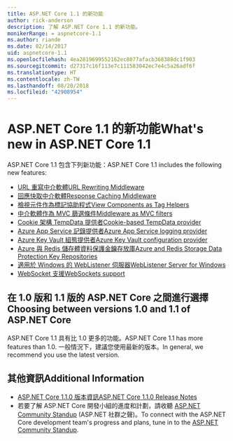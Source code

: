 ```yaml
---
title: ASP.NET Core 1.1 的新功能
author: rick-anderson
description: 了解 ASP.NET Core 1.1 的新功能。
monikerRange: = aspnetcore-1.1
ms.author: riande
ms.date: 02/14/2017
uid: aspnetcore-1.1
ms.openlocfilehash: 4ea2819699552162ec8077afacb368388dc1f903
ms.sourcegitcommit: d27317c16f113e7c111583042ec7e4c5a26adf6f
ms.translationtype: HT
ms.contentlocale: zh-TW
ms.lasthandoff: 08/20/2018
ms.locfileid: "42908954"
---
```

# <a name="whats-new-in-aspnet-core-11"></a><span data-ttu-id="02d59-103">ASP.NET Core 1.1 的新功能</span><span class="sxs-lookup"><span data-stu-id="02d59-103">What's new in ASP.NET Core 1.1</span></span>

<span data-ttu-id="02d59-104">ASP.NET Core 1.1 包含下列新功能：</span><span class="sxs-lookup"><span data-stu-id="02d59-104">ASP.NET Core 1.1 includes the following new features:</span></span>

- [<span data-ttu-id="02d59-105">URL 重寫中介軟體</span><span class="sxs-lookup"><span data-stu-id="02d59-105">URL Rewriting Middleware</span></span>](xref:fundamentals/url-rewriting)
- [<span data-ttu-id="02d59-106">回應快取中介軟體</span><span class="sxs-lookup"><span data-stu-id="02d59-106">Response Caching Middleware</span></span>](xref:performance/caching/middleware)
- [<span data-ttu-id="02d59-107">檢視元件作為標記協助程式</span><span class="sxs-lookup"><span data-stu-id="02d59-107">View Components as Tag Helpers</span></span>](xref:mvc/views/view-components#invoking-a-view-component-as-a-tag-helper)
- [<span data-ttu-id="02d59-108">中介軟體作為 MVC 篩選條件</span><span class="sxs-lookup"><span data-stu-id="02d59-108">Middleware as MVC filters</span></span>](xref:mvc/controllers/filters#using-middleware-in-the-filter-pipeline)
- [<span data-ttu-id="02d59-109">Cookie 架構 TempData 提供者</span><span class="sxs-lookup"><span data-stu-id="02d59-109">Cookie-based TempData provider</span></span>](xref:fundamentals/app-state#tempdata)
- [<span data-ttu-id="02d59-110">Azure App Service 記錄提供者</span><span class="sxs-lookup"><span data-stu-id="02d59-110">Azure App Service logging provider</span></span>](xref:fundamentals/logging/index#azure-app-service-provider)
- [<span data-ttu-id="02d59-111">Azure Key Vault 組態提供者</span><span class="sxs-lookup"><span data-stu-id="02d59-111">Azure Key Vault configuration provider</span></span>](xref:security/key-vault-configuration)
- [<span data-ttu-id="02d59-112">Azure 與 Redis 儲存體資料保護金鑰存放庫</span><span class="sxs-lookup"><span data-stu-id="02d59-112">Azure and Redis Storage Data Protection Key Repositories</span></span>](xref:security/data-protection/implementation/key-storage-providers#azure-and-redis)
- [<span data-ttu-id="02d59-113">適用於 Windows 的 WebListener 伺服器</span><span class="sxs-lookup"><span data-stu-id="02d59-113">WebListener Server for Windows</span></span>](xref:fundamentals/servers/weblistener)
- [<span data-ttu-id="02d59-114">WebSocket 支援</span><span class="sxs-lookup"><span data-stu-id="02d59-114">WebSockets support</span></span>](xref:fundamentals/websockets)

## <a name="choosing-between-versions-10-and-11-of-aspnet-core"></a><span data-ttu-id="02d59-115">在 1.0 版和 1.1 版的 ASP.NET Core 之間進行選擇</span><span class="sxs-lookup"><span data-stu-id="02d59-115">Choosing between versions 1.0 and 1.1 of ASP.NET Core</span></span>

<span data-ttu-id="02d59-116">ASP.NET Core 1.1 具有比 1.0 更多的功能。</span><span class="sxs-lookup"><span data-stu-id="02d59-116">ASP.NET Core 1.1 has more features than 1.0.</span></span> <span data-ttu-id="02d59-117">一般情況下，建議您使用最新的版本。</span><span class="sxs-lookup"><span data-stu-id="02d59-117">In general, we recommend you use the latest version.</span></span>

## <a name="additional-information"></a><span data-ttu-id="02d59-118">其他資訊</span><span class="sxs-lookup"><span data-stu-id="02d59-118">Additional Information</span></span>

- [<span data-ttu-id="02d59-119">ASP.NET Core 1.1.0 版本資訊</span><span class="sxs-lookup"><span data-stu-id="02d59-119">ASP.NET Core 1.1.0 Release Notes</span></span>](https://github.com/aspnet/Home/releases/tag/1.1.0)
- <span data-ttu-id="02d59-120">若要了解 ASP.NET Core 開發小組的進度和計劃，請收聽 [ASP.NET Community Standup](https://live.asp.net/) (ASP.NET 社群之聲)。</span><span class="sxs-lookup"><span data-stu-id="02d59-120">To connect with the ASP.NET Core development team's progress and plans, tune in to the [ASP.NET Community Standup](https://live.asp.net/).</span></span>
